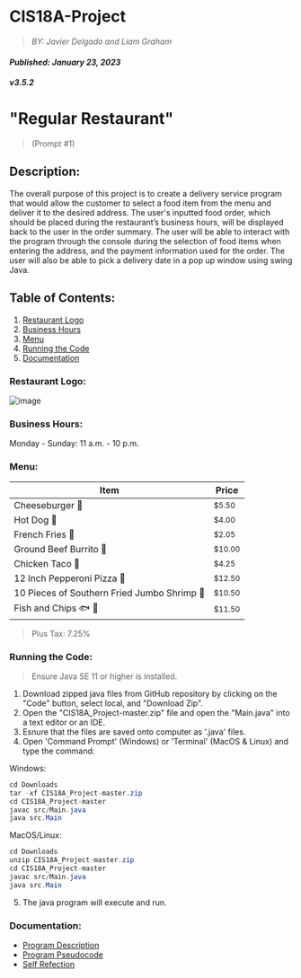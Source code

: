 **CIS18A-Project**
==================
> *BY: Javier Delgado and Liam Graham*
#### _Published: January 23, 2023_
#### _v3.5.2_

# "Regular Restaurant" 
> (Prompt #1)

## Description:
The overall purpose of this project is to create a delivery service program that would allow the customer to select a food item from the menu and deliver it to the desired address. The user's inputted food order, which should be placed during the restaurant’s business hours, will be displayed back to the user in the order summary. The user will be able to interact with the program through the console during the selection of food items when entering the address, and the payment information used for the order. The user will also be able to pick a delivery date in a pop up window using swing Java.

## Table of Contents:
1. [Restaurant Logo](#restaurant-logo)
2. [Business Hours](#business-hours)
3. [Menu](#menu)
4. [Running the Code](#running-the-code)
5. [Documentation](#documentation)

### Restaurant Logo:
![image](https://user-images.githubusercontent.com/122196793/214783335-47bbf8da-38db-409a-a52f-56c4271759b7.png)

### Business Hours:
Monday - Sunday: 11 a.m. - 10 p.m.

### Menu:
|Item|Price|
|---|---|
|Cheeseburger 🍔|<sub>$5.50</sub>|
|Hot Dog 🌭|<sub>$4.00</sub>|
|French Fries 🍟|<sub>$2.05</sub>|
|Ground Beef Burrito 🌯|<sub>$10.00</sub>|
|Chicken Taco 🌮|<sub>$4.25</sub>|
|12 Inch Pepperoni Pizza 🍕|<sub>$12.50</sub>|
|10 Pieces of Southern Fried Jumbo Shrimp 🍤|<sub>$10.50</sub>|
|Fish and Chips 🐟 🥔|<sub>$11.50</sub>|
> Plus Tax: 7.25%


### Running the Code:
> Ensure Java SE 11 or higher is installed. 
1. Download zipped java files from GitHub repository by clicking on the "Code" button, select local, and "Download Zip".
2. Open the "CIS18A_Project-master.zip" file and open the "Main.java" into a text editor or an IDE.
3. Esnure that the files are saved onto computer as '.java' files.
4. Open 'Command Prompt' (Windows) or 'Terminal' (MacOS & Linux) and type the command:

Windows:
```java
cd Downloads
tar -xf CIS18A_Project-master.zip
cd CIS18A_Project-master
javac src/Main.java
java src.Main
```
MacOS/Linux:
```java
cd Downloads
unzip CIS18A_Project-master.zip
cd CIS18A_Project-master
javac src/Main.java
java src.Main
```
5. The java program will execute and run.

### Documentation:
- [Program Description](https://docs.google.com/document/d/12VckzX7ASLMIXS2qpAdImnpxEZ7ASTpMhUTJBm0ZqSM/view)
- [Program Pseudocode](https://docs.google.com/document/d/1NJhA5vS_7trsgj5_Brd_sQV5NERZ2sulxQeJGaa8DHA/view)
- [Self Refection](https://docs.google.com/document/d/19Y9HJbnN2-79MyezEdDhqPXnoPXEBk6tU_4KpBtKQF0/view)
